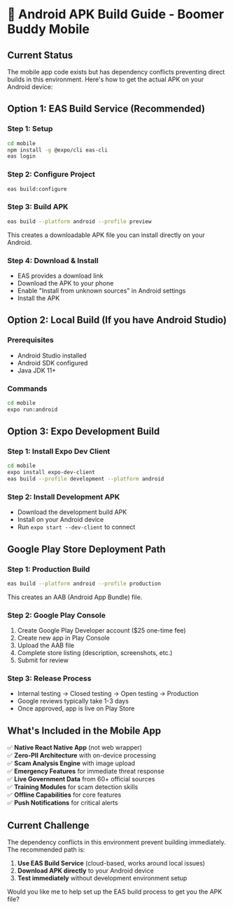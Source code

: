 # 🚀 Android APK Build Guide - Boomer Buddy Mobile

## Current Status

The mobile app code exists but has dependency conflicts preventing direct builds in this environment. Here's how to get the actual APK on your Android device:

## Option 1: EAS Build Service (Recommended)

### Step 1: Setup
```bash
cd mobile
npm install -g @expo/cli eas-cli
eas login
```

### Step 2: Configure Project
```bash
eas build:configure
```

### Step 3: Build APK
```bash
eas build --platform android --profile preview
```
This creates a downloadable APK file you can install directly on your Android.

### Step 4: Download & Install
- EAS provides a download link
- Download the APK to your phone
- Enable "Install from unknown sources" in Android settings
- Install the APK

## Option 2: Local Build (If you have Android Studio)

### Prerequisites
- Android Studio installed
- Android SDK configured
- Java JDK 11+

### Commands
```bash
cd mobile
expo run:android
```

## Option 3: Expo Development Build

### Step 1: Install Expo Dev Client
```bash
cd mobile
expo install expo-dev-client
eas build --profile development --platform android
```

### Step 2: Install Development APK
- Download the development build APK
- Install on your Android device
- Run `expo start --dev-client` to connect

## Google Play Store Deployment Path

### Step 1: Production Build
```bash
eas build --platform android --profile production
```
This creates an AAB (Android App Bundle) file.

### Step 2: Google Play Console
1. Create Google Play Developer account ($25 one-time fee)
2. Create new app in Play Console
3. Upload the AAB file
4. Complete store listing (description, screenshots, etc.)
5. Submit for review

### Step 3: Release Process
- Internal testing → Closed testing → Open testing → Production
- Google reviews typically take 1-3 days
- Once approved, app is live on Play Store

## What's Included in the Mobile App

✅ **Native React Native App** (not web wrapper)  
✅ **Zero-PII Architecture** with on-device processing  
✅ **Scam Analysis Engine** with image upload  
✅ **Emergency Features** for immediate threat response  
✅ **Live Government Data** from 60+ official sources  
✅ **Training Modules** for scam detection skills  
✅ **Offline Capabilities** for core features  
✅ **Push Notifications** for critical alerts  

## Current Challenge

The dependency conflicts in this environment prevent building immediately. The recommended path is:

1. **Use EAS Build Service** (cloud-based, works around local issues)
2. **Download APK directly** to your Android device
3. **Test immediately** without development environment setup

Would you like me to help set up the EAS build process to get you the APK file?